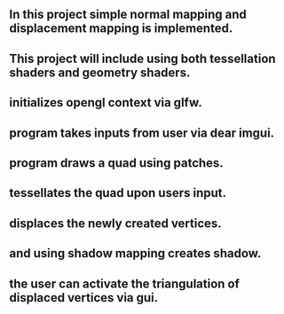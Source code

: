 ## In this project simple normal mapping and displacement mapping is implemented.  

## This project will include using both tessellation shaders and geometry shaders.

## initializes opengl context via glfw. 

## program takes inputs from user via dear imgui.

## program draws a quad using patches.

## tessellates the quad upon users input.

## displaces the newly created vertices.

## and using shadow mapping creates shadow.

## the user can activate the triangulation of displaced vertices via gui.





